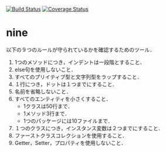 [![Build Status](https://travis-ci.org/tamada/nine.svg?branch=master)](https://travis-ci.org/tamada/nine)
[![Coverage Status](https://coveralls.io/repos/github/tamada/nine/badge.svg?branch=master)](https://coveralls.io/github/tamada/nine?branch=master)

# nine

以下の９つのルールが守られているかを確認するためのツール．

1. 1つのメソッドにつき，インデントは一段階とすること．
2. else句を使用しないこと．
3. すべてのプリイティブ型と文字列型をラップすること．
4. １行につき，ドットは１つまでにすること．
5. 名前を省略しないこと．
6. すべてのエンティティを小さくすること．
    * 1クラスは50行まで．
    * 1メソッド3行まで．
    * 1つのパッケージには10ファイルまで．
7. １つのクラスにつき，インスタンス変数は２つまでにすること．
8. ファーストクラスコレクションを使用すること．
9. Getter，Setter，プロパティを使用しないこと．

